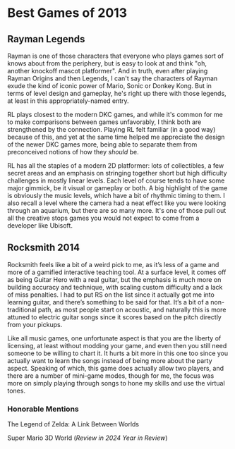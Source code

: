 # Best Games of 2013

## Rayman Legends

Rayman is one of those characters that everyone who plays games sort of knows about from the periphery, but is easy to look at and think "oh, another knockoff mascot platformer". And in truth, even after playing Rayman Origins and then Legends, I can't say the characters of Rayman exude the kind of iconic power of Mario, Sonic or Donkey Kong. But in terms of level design and gameplay, he's right up there with those legends, at least in this appropriately-named entry.

RL plays closest to the modern DKC games, and while it's common for me to make comparisons between games unfavorably, I think both are strengthened by the connection. Playing RL felt familiar (in a good way) because of this, and yet at the same time helped me appreciate the design of the newer DKC games more, being able to separate them from preconceived notions of how they _should_ be. 

RL has all the staples of a modern 2D platformer: lots of collectibles, a few secret areas and an emphasis on stringing together short but high difficulty challenges in mostly linear levels. Each level of course tends to have some major gimmick, be it visual or gameplay or both. A big highlight of the game is obviously the music levels, which have a bit of rhythmic timing to them. I also recall a level where the camera had a neat effect like you were looking through an aquarium, but there are so many more. It's one of those pull out all the creative stops games you would not expect to come from a developer like Ubisoft.

## Rocksmith 2014

Rocksmith feels like a bit of a weird pick to me, as it’s less of a game and more of a gamified interactive teaching tool. At a surface level, it comes off as being Guitar Hero with a real guitar, but the emphasis is much more on building accuracy and technique, with scaling custom difficulty and a lack of miss penalties. I had to put RS on the list since it actually got me into learning guitar, and there’s something to be said for that. It’s a bit of a non-traditional path, as most people start on acoustic, and naturally this is more attuned to electric guitar songs since it scores based on the pitch directly from your pickups.

Like all music games, one unfortunate aspect is that you are the liberty of licensing, at least without modding your game, and even then you still need someone to be willing to chart it. It hurts a bit more in this one too since you actually want to learn the songs instead of being more about the party aspect. Speaking of which, this game does actually allow two players, and there are a number of mini-game modes, though for me, the focus was more on simply playing through songs to hone my skills and use the virtual tones.

### Honorable Mentions

The Legend of Zelda: A Link Between Worlds

Super Mario 3D World (_Review in 2024 Year in Review_)
